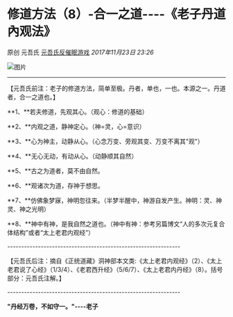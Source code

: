 # 修道方法（8）-合一之道----《老子丹道內观法》

原创 元吾氏 [元吾氏反催眠游戏](javascript:void(0);) *2017年11月23日 23:26*

![图片](https://mmbiz.qpic.cn/mmbiz_jpg/baVxVzY2FC2Fq5sECFy54QUxnO9YyoI2hyTBtQAFBTkrTffWhV4sawP8rwCj7M4qu33ibBQUUZxiaQsIu2T8ekrQ/0?wx_fmt=jpeg&wxfrom=13&tp=wxpic)



------



【元吾氏前注：老子的修道方法，简单至极。丹者，单也，一也。本源之一。丹道者，合一之道也。】 





**1、**若夫修道，先观其心。（观心：修道的基础）



**2、**内观之道，静神定心。（神=灵，心=意识）



**3、**心为神主，动静从心。（心念万变、旁观其变、万变不离其"观"）



**4、**无心无动，有动从心。（动静顺其自然）



**5、**古之为道者，莫不由自然。



**6、**观诸次为道，存神于想思。



**7、**仿佛象梦寐，神明忽往来。（半梦半醒中，神游自发产生。神明：灵、神灵、神之光明）



**8、**神中有神，是我自然之道也。（神中有神：参考另篇博文“人的多次元复合体结构”或者“太上老君内观经”）



\--------------------------------------------------------------



【元吾氏后注：摘自《正统道藏》洞神部本文类:《太上老君内观经》（2）、《太上老君说了心经》（1/3/4）、《老君西升经》（5/6/7）、《太上老君内丹经》（8）。括号部分：元吾氏注解。】 



\--------------------------------------------------------------



**"丹经万卷，不如守一。"----老子**